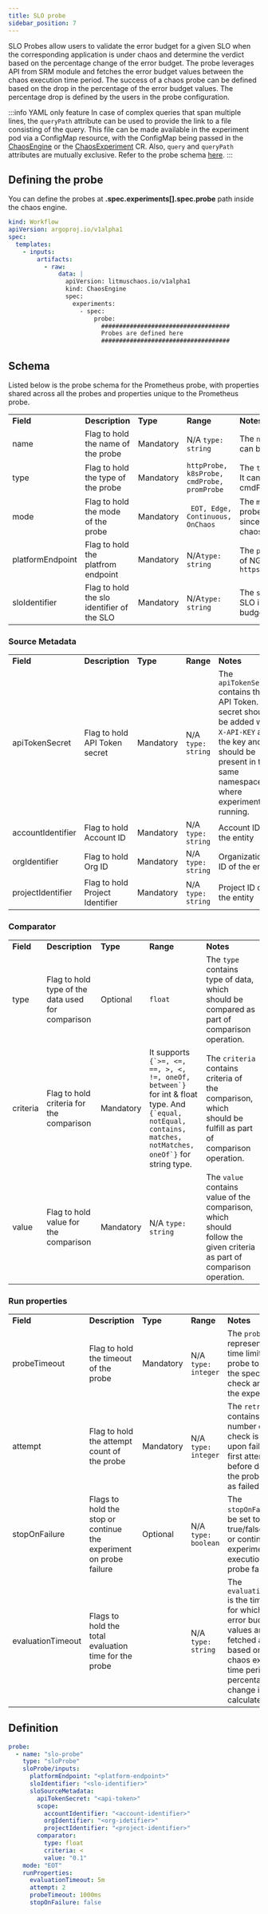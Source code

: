 ```yaml
---
title: SLO probe
sidebar_position: 7
---
```


SLO Probes allow users to validate the error budget for a given SLO when the corresponding application is under chaos and determine the verdict based on the percentage change of the error budget. The probe leverages API from SRM module and fetches the error budget values between the chaos execution time period. The success of a chaos probe can be defined based on the drop in the percentage of the error budget values. The percentage drop is defined by the users in the probe configuration.

:::info YAML only feature
In case of complex queries that span multiple lines, the `queryPath` attribute can be used to provide the link to a file consisting of the query. This file can be made available in the experiment pod via a ConfigMap resource, with the ConfigMap being passed in the [ChaosEngine](https://docs.litmuschaos.io/docs/concepts/chaos-engine) or the [ChaosExperiment](https://docs.litmuschaos.io/docs/concepts/chaos-experiment) CR. Also, `query` and `queryPath` attributes are mutually exclusive. Refer to the probe schema [here](https://docs.litmuschaos.io/docs/concepts/probes#promprobe).
:::

## Defining the probe

You can define the probes at **.spec.experiments[].spec.probe** path inside the chaos engine.

```yaml
kind: Workflow
apiVersion: argoproj.io/v1alpha1
spec:
  templates:
    - inputs:
        artifacts:
          - raw:
              data: |
                apiVersion: litmuschaos.io/v1alpha1
                kind: ChaosEngine
                spec:
                  experiments:
                    - spec:
                        probe:
                          ####################################
                          Probes are defined here
                          ####################################
```

## Schema

Listed below is the probe schema for the Prometheus probe, with properties shared across all the probes and properties unique to the Prometheus probe.

<table>
  <tr>
   <td><strong>Field</strong>
   </td>
   <td><strong>Description</strong>
   </td>
   <td><strong>Type</strong>
   </td>
   <td><strong>Range</strong>
   </td>
   <td><strong>Notes</strong>
   </td>
  </tr>
  <tr>
   <td>name
   </td>
   <td>Flag to hold the name of the probe
   </td>
   <td>Mandatory
   </td>
   <td>N/A <code>type: string</code>
   </td>
   <td>The <code>name</code> holds the name of the probe. It can be set based on the usecase
   </td>
  </tr>
  <tr>
   <td>type
   </td>
   <td>Flag to hold the type of the probe
   </td>
   <td>Mandatory
   </td>
   <td><code>httpProbe, k8sProbe, cmdProbe, promProbe</code>
   </td>
   <td>The <code>type</code> supports four types of probes. It can one of the httpProbe, k8sProbe, cmdProbe, promProbe
   </td>
  </tr>
  <tr>
   <td>mode
   </td>
   <td>Flag to hold the mode of the probe
   </td>
   <td>Mandatory
   </td>
   <td><code> EOT, Edge, Continuous, OnChaos</code>
   </td>
   <td>The <code>mode</code> supports five modes of probes. SLO Probe supports EOT mode since the SRM API is called post the chaos execution.
   </td>
  </tr>
    <tr>
   <td>platformEndpoint
   </td>
   <td>Flag to hold the platfrom endpoint
   </td>
   <td>Mandatory
   </td>
   <td>N/A<code>type: string</code>
   </td>
   <td>The <code>platformEndpoint</code> stores the value of NG manager platform endpoint.
    ex: <code>https://app.harness.io/gateway/cv/api</code>
   </td>
  </tr>
  <tr>
   <td>sloIdentifier
   </td>
   <td>Flag to hold the slo identifier of the SLO
   </td>
   <td>Mandatory
   </td>
   <td>N/A<code>type: string</code>
   </td>
   <td>The <code>sloIdentifier</code> field consists of the SLO identifier for which the 
   error budget is calculated.
   </td>
  </tr>
</table>

### Source Metadata

<table>
  <tr>
   <td><strong>Field</strong>
   </td>
   <td><strong>Description</strong>
   </td>
   <td><strong>Type</strong>
   </td>
   <td><strong>Range</strong>
   </td>
   <td><strong>Notes</strong>
   </td>
  </tr>
  <tr>
   <td>apiTokenSecret
   </td>
   <td>Flag to hold API Token secret 
   </td>
   <td>Mandatory
   </td>
   <td>N/A <code>type: string</code>
   </td>
   <td>The <code>apiTokenSecret</code> contains the API Token. The secret should be added with <code>X-API-KEY</code> as the key and should be present in the same namespace where experiment is running.
   </td>
  </tr>
  <tr>
   <td>accountIdentifier
   </td>
   <td>Flag to hold Account ID
   </td>
   <td>Mandatory
   </td>
   <td>N/A <code>type: string</code>
   </td>
   <td>Account ID of the entity
   </td>
  </tr>
  <tr>
   <td>orgIdentifier
   </td>
   <td>Flag to hold Org ID
   </td>
   <td>Mandatory
   </td>
   <td>N/A <code>type: string</code>
   </td>
   <td>Organization ID of the entity
   </td>
  </tr>
  <tr>
   <td> projectIdentifier
   </td>
   <td>Flag to hold Project Identifier
   </td>
   <td>Mandatory
   </td>
   <td>N/A <code>type: string</code>
   </td>
   <td>Project ID of the entity
   </td>
  </tr>
</table>

### Comparator

<table>
  <tr>
   <td><strong>Field</strong>
   </td>
   <td><strong>Description</strong>
   </td>
   <td><strong>Type</strong>
   </td>
   <td><strong>Range</strong>
   </td>
   <td><strong>Notes</strong>
   </td>
  </tr>
  <tr>
   <td>type
   </td>
   <td>Flag to hold type of the data used for comparison
   </td>
   <td>Optional
   </td>
   <td><code>float</code>
   </td>
   <td>The <code>type</code> contains type of data, which should be compared as part of comparison operation.
   </td>
  </tr>
  <tr>
   <td>criteria
   </td>
   <td>Flag to hold criteria for the comparison
   </td>
   <td>Mandatory
   </td>
   <td>It supports <code>{`>=, <=, ==, >, <, !=, oneOf, between`}</code> for int & float type. And <code>{`equal, notEqual, contains, matches, notMatches, oneOf`}</code> for string type.
   </td>
   <td>The <code>criteria</code> contains criteria of the comparison, which should be fulfill as part of comparison operation.
   </td>
  </tr>
  <tr>
   <td>value
   </td>
   <td>Flag to hold value for the comparison
   </td>
   <td>Mandatory
   </td>
   <td>N/A <code>type: string</code>
   </td>
   <td>The <code>value</code> contains value of the comparison, which should follow the given criteria as part of comparison operation.
   </td>
  </tr>
</table>

### Run properties

<table>
  <tr>
   <td><strong>Field</strong>
   </td>
   <td><strong>Description</strong>
   </td>
   <td><strong>Type</strong>
   </td>
   <td><strong>Range</strong>
   </td>
   <td><strong>Notes</strong>
   </td>
  </tr>
  <tr>
   <td>probeTimeout
   </td>
   <td>Flag to hold the timeout of the probe
   </td>
   <td>Mandatory
   </td>
   <td>N/A <code>type: integer</code>
   </td>
   <td>The <code>probeTimeout</code> represents the time limit for the probe to execute the specified check and return the expected data
   </td>
  </tr>
  <tr>
   <td>attempt
   </td>
   <td>Flag to hold the attempt count of the probe
   </td>
   <td>Mandatory
   </td>
   <td>N/A <code>type: integer</code>
   </td>
   <td>The <code>retry</code> contains the number of times a check is re-run upon failure in the first attempt before declaring the probe status as failed.
   </td>
  </tr>
  <tr>
   <td>stopOnFailure
   </td>
   <td>Flags to hold the stop or continue the experiment on probe failure
   </td>
   <td>Optional
   </td>
   <td>N/A <code>type: boolean</code>
   </td>
   <td>The <code>stopOnFailure</code> can be set to true/false to stop or continue the experiment execution after probe fails
   </td>
  </tr>
  <tr>
   <td>evaluationTimeout
   </td>
   <td>Flags to hold the total evaluation time for the probe
   </td>
   <td>
   </td>
   <td>N/A <code>type: string</code>
   </td>
   <td>The <code>evaluationTimeout</code> is the time period for which the error budget values are fetched and based on the chaos execution time period, the percentage change is calculated.
   </td>
  </tr>
</table>

## Definition

```yaml
probe:
  - name: "slo-probe"
    type: "sloProbe"
    sloProbe/inputs:
      platformEndpoint: "<platform-endpoint>"
      sloIdentifier: "<slo-identifier>"
      sloSourceMetadata:
        apiTokenSecret: "<api-token>"
        scope:
          accountIdentifier: "<account-identifier>"
          orgIdentifier: "<org-idetifier>"
          projectIdentifier: "<project-identifier>"
        comparator:
          type: float
          criteria: <
          value: "0.1"
    mode: "EOT"
    runProperties:
      evaluationTimeout: 5m
      attempt: 2
      probeTimeout: 1000ms
      stopOnFailure: false
```
